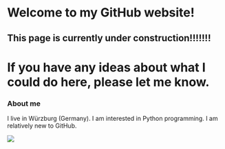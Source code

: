# Welcome to my GitHub website!
## This page is currently under construction!!!!!!!
# If you have any ideas about what I could do here, please let me know. 

### About me
I live in Würzburg (Germany). 
I am interested in Python programming. 
I am relatively new to GitHub.


<img src="https://www.google.de/images/branding/googlelogo/1x/googlelogo_color_272x92dp.png">
